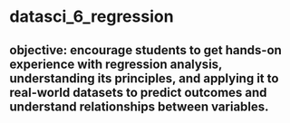 # datasci_6_regression

## objective: encourage students to get hands-on experience with regression analysis, understanding its principles, and applying it to real-world datasets to predict outcomes and understand relationships between variables.
